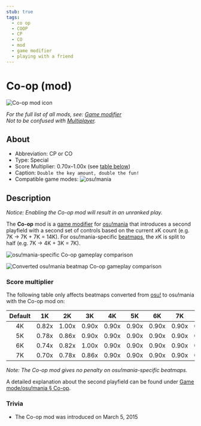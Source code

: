 ```yaml
---
stub: true
tags:
  - co op
  - COOP
  - CP
  - CO
  - mod
  - game modifier
  - playing with a friend
---
```


# Co-op (mod)

![Co-op mod icon](/wiki/shared/mods/CP.png "Co-op (CO) mod icon")

*For the full list of all mods, see: [Game modifier](/wiki/Game_modifier)*\
*Not to be confused with [Multiplayer](/wiki/Client/Interface/Multiplayer).*

## About

- Abbreviation: CP or CO
- Type: Special
- Score Multiplier: 0.70x–1.00x (see [table below](#score-multiplier))
- Caption: `Double the key amount, double the fun!`
- Compatible game modes: ![][osu!mania]

## Description

*Notice: Enabling the Co-op mod will result in an unranked play.*

The **Co-op** mod is a [game modifier](/wiki/Game_modifier) for [osu!mania](/wiki/Game_mode/osu!mania) that introduces a second playfield with a second set of controls based on the current *x*K count (e.g. 7K -> 7K + 7K = 14K). For osu!mania-specific [beatmaps](/wiki/Beatmap), the *x*K is split to half (e.g. 7K -> 4K + 3K = 7K).

![osu!mania-specific Co-op gameplay comparison](img/CP-comparison-mania-specific-beatmap.jpg "Comparison between a normal play (left) vs. a play with the Co-op mod enabled (right) on an osu!mania-specific beatmap")

![Converted osu!mania beatmap Co-op gameplay comparison](img/CP-comparison-converted-beatmap.jpg "Comparison between a normal play (left) vs. a play with the Co-op mod enabled (right) on a converted osu!mania beatmap")

### Score multiplier

The following table only affects beatmaps converted from [osu!](/wiki/Game_mode/osu!) to osu!mania with the Co-op mod on:

| Default | 1K | 2K | 3K | 4K | 5K | 6K | 7K | 8K | 9K |
| :-: | :-: | :-: | :-: | :-: | :-: | :-: | :-: | :-: | :-: |
| 4K | 0.82x | 1.00x | 0.90x | 0.90x | 0.90x | 0.90x | 0.90x | 0.90x | 0.90x |
| 5K | 0.78x | 0.86x | 0.90x | 0.90x | 0.90x | 0.90x | 0.90x | 0.90x | 0.90x |
| 6K | 0.74x | 0.82x | 1.00x | 0.90x | 0.90x | 0.90x | 0.90x | 0.90x | 0.90x |
| 7K | 0.70x | 0.78x | 0.86x | 0.90x | 0.90x | 0.90x | 0.90x | 0.90x | 0.90x |

*Note: The Co-op mod gives no penalty on osu!mania-specific beatmaps.*

A detailed explanation about the second playfield can be found under [Game mode/osu!mania § Co-op](/wiki/Game_mode/osu!mania#co-op).

### Trivia

- The Co-op mod was introduced on March 5, 2015

[osu!mania]: /wiki/shared/mode/mania.png "osu!mania"
